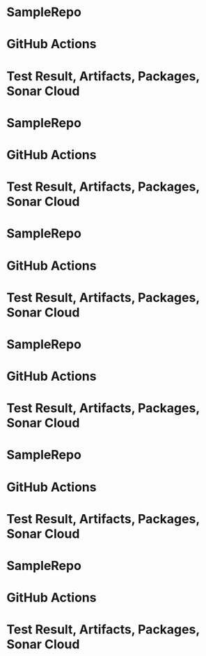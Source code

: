 # SampleRepo

# GitHub Actions
# Test Result, Artifacts, Packages, Sonar Cloud
# SampleRepo

# GitHub Actions
# Test Result, Artifacts, Packages, Sonar Cloud
# SampleRepo

# GitHub Actions
# Test Result, Artifacts, Packages, Sonar Cloud
# SampleRepo

# GitHub Actions
# Test Result, Artifacts, Packages, Sonar Cloud
# SampleRepo

# GitHub Actions
# Test Result, Artifacts, Packages, Sonar Cloud
# SampleRepo

# GitHub Actions
# Test Result, Artifacts, Packages, Sonar Cloud
